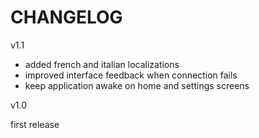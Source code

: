 # CHANGELOG

v1.1

- added french and italian localizations
- improved interface feedback when connection fails
- keep application awake on home and settings screens

v1.0

first release
